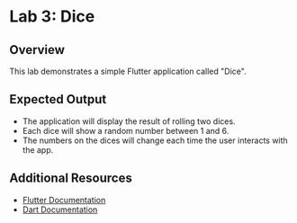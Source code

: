 # Lab 3: Dice

## Overview
This lab demonstrates a simple Flutter application called "Dice".

## Expected Output
- The application will display the result of rolling two dices.
- Each dice will show a random number between 1 and 6.
- The numbers on the dices will change each time the user interacts with the app.

## Additional Resources
- [Flutter Documentation](https://flutter.dev/docs)
- [Dart Documentation](https://dart.dev/guides)
